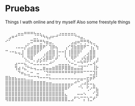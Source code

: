 # Pruebas
Things I wath online and try myself
Also some freestyle things

⠀⠀⠀⠀⣀⣀⣤⣤⣤⣄⣀⡀⠀⠀⠀⠀⠀⢀⣀⣀⣀⣀⡀⠀⠀⠀⠀⠀⠀⠀
⠀⣠⠶⠚⠉⠉⠀⠀⠀⣈⡉⠙⠳⢦⡴⠖⠚⠉⠉⠉⠉⠉⠙⠲⣤⡀⠀⠀⠀⠀
⠊⠁⠀⠀⠀⠀⠀⣀⠭⠛⠛⣛⠳⣶⣤⡀⠀⠀⠀⠀⠀⣠⣴⠶⡛⢛⠻⢦⣀⠀
⠀⠀⠀⠠⠤⠤⡜⣡⣴⣿⣿⣿⠟⠁⢹⡿⢦⠀⠀⢠⠊⣻⣷⣿⣿⠟⠉⢰⡌⢳
⠉⠐⠒⠦⢤⣸⠀⣿⣿⣿⠟⠁⢀⣴⣿⣿⢸⠒⠒⡇⢸⣿⣿⡿⠃⠀⣠⣿⣿⠀
⠀⠀⠀⠀⠀⠘⢄⠻⣿⠁⢀⡠⣪⣿⣿⠏⡼⠁⠀⢣⠈⢿⠟⠁⢠⢮⣾⣿⠟⢠
⠀⠀⠀⣠⠤⠤⣌⠑⠤⣁⣋⣋⣉⣁⠴⠊⠀⣀⣀⣀⡑⠤⣁⠒⠳⠛⢋⣁⢴⠋
⠀⠀⠀⢻⣴⠰⣌⠓⠦⢤⣀⣀⣶⣤⣤⣶⣿⣿⡿⣿⣿⣶⣤⣬⣽⠉⠁⠀⢸⡗
⠀⠀⠀⠀⠙⠶⣄⣁⠒⠀⠤⠀⠈⣙⡛⠛⠛⠛⠛⠛⠛⠛⠟⠛⠛⠉⠉⣉⣹⡇
⣿⣷⣶⣦⣤⣤⣄⣈⣉⠉⠙⠒⠒⠒⠦⠤⠤⠤⠤⠤⠤⠤⠤⡤⣤⠤⣖⡶⠟⠁
⣿⣿⣿⣿⣿⣿⣿⣿⣿⣿⣿⣿⣿⣶⣶⣤⣤⣤⣤⣤⣤⡤⠚⠉⡠⠴⡯⠤⣄⠀
⣿⣿⣿⣿⣿⣿⣿⣿⣿⣿⣿⣿⣿⣿⣿⣿⣿⣿⣿⠿⠋⠀⠀⠈⠑⠀⢋⠔⠛⣦
⣿⣿⣿⣿⣿⣿⣿⣿⣿⣿⣿⣿⣿⣿⣿⣿⣿⣿⣿⣄⠀⠀⠀⠤⠤⠢⠀⠀⠊⣽
⢿⣿⣿⣿⣿⣿⣿⣿⣿⣿⣿⣿⣿⣿⣿⣿⣿⣿⣿⣿⣀⣠⠋⠑⠉⡍⢱⣉⠞⠁
